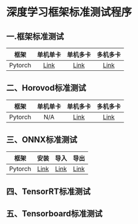 # 深度学习框架标准测试程序
## 一.框架标准测试
|   框架      |     单机单卡   |    单机多卡    |   多机多卡     |
|:-----------:|:---------:|:-----------:|:--------:|
|Pytorch|[Link](notes/pytorch-smsg.md)|[Link](notes/pytorch-smmg.md)| [Link](notes/pytorch-mmmg.md)|

## 二、Horovod标准测试
|   框架      |     单机单卡   |    单机多卡    |   多机多卡     |
|:-----------:|:---------:|:-----------:|:--------:|
|Pytorch|N/A|[Link](notes/horovod-pytorch-smmg.md)| [Link](notes/horovod-pytorch-mmmg.md)|

## 三、ONNX标准测试
|   框架      |     安装   |    导入    |   导出     |
|:-----------:|:---------:|:-----------:|:--------:|
|Pytorch|[Link](notes/onnx-pytorch-install.md)|[Link](notes/onnx-pytorch-import.md)|[Link](notes/onnx-pytorch-export.md)
## 四、TensorRT标准测试
## 五、Tensorboard标准测试